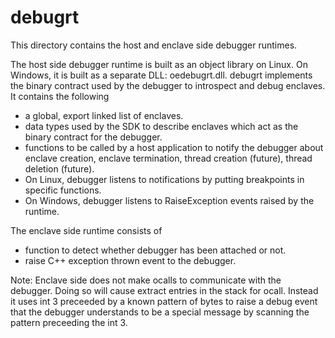 debugrt
====

This directory contains the host and enclave side debugger runtimes.

The host side debugger runtime is built as an object library on Linux.
On Windows, it is built as a separate DLL: oedebugrt.dll.
debugrt implements the binary contract used by the debugger to introspect
and debug enclaves.
It contains the following
- a global, export linked list of enclaves.
- data types used by the SDK to describe enclaves which act as the binary
  contract for the debugger.
- functions to be called by a host application to notify the debugger about
  enclave creation, enclave termination, thread creation (future), thread
  deletion (future).
- On Linux, debugger listens to notifications by putting breakpoints in
  specific functions.
- On Windows, debugger listens to RaiseException events raised by the runtime.

The enclave side runtime consists of
- function to detect whether debugger has been attached or not.
- raise C++ exception thrown event to the debugger.

Note:
Enclave side does not make ocalls to communicate with the debugger. Doing so
will cause extract entries in the stack for ocall. Instead it uses int 3
preceeded by a known pattern of bytes to raise a debug event that the
debugger understands to be a special message by scanning the pattern preceeding
the int 3.
